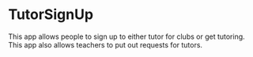 # TutorSignUp
This app allows people to sign up to either tutor for clubs or get tutoring. This app also allows teachers to put out requests for tutors.
